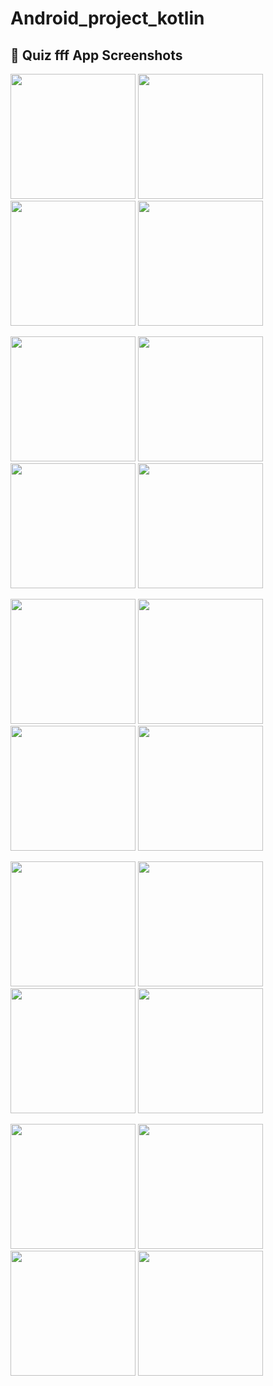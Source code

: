 # Android_project_kotlin
## 📱 Quiz fff App Screenshots

<p float="left">
  <img src="screenshots/quiz5.jpg" width="200" />
  <img src="screenshots/quiz13.jpg" width="200" />
  <img src="screenshots/Screenshot_2025-05-05-01-36-30-311_com.example.myapplication.jpg" width="200" />
  <img src="screenshots/Screenshot_2025-05-05-01-36-34-364_com.example.myapplication.jpg" width="200" />
</p>

<p float="left">
  <img src="screenshots/Screenshot_2025-05-05-01-36-48-519_com.example.myapplication.jpg" width="200" />
  <img src="screenshots/Screenshot_2025-05-05-01-36-58-792_com.example.myapplication.jpg" width="200" />
  <img src="screenshots/Screenshot_2025-05-05-01-37-05-933_com.example.myapplication.jpg" width="200" />
  <img src="screenshots/Screenshot_2025-05-05-01-37-16-882_com.example.myapplication.jpg" width="200" />
</p>

<p float="left">
  <img src="screenshots/Screenshot_2025-05-05-01-37-19-776_com.example.myapplication.jpg" width="200" />
  <img src="screenshots/Screenshot_2025-05-05-01-37-27-005_com.example.myapplication.jpg" width="200" />
  <img src="screenshots/Screenshot_2025-05-05-01-37-33-177_com.example.myapplication.jpg" width="200" />
  <img src="screenshots/Screenshot_2025-05-05-01-37-40-437_com.example.myapplication.jpg" width="200" />
</p>

<p float="left">
  <img src="screenshots/Screenshot_2025-05-05-01-37-44-058_com.example.myapplication.jpg" width="200" />
  <img src="screenshots/Screenshot_2025-05-05-01-37-47-258_com.example.myapplication.jpg" width="200" />
  <img src="screenshots/Screenshot_2025-05-05-01-37-50-238_com.example.myapplication.jpg" width="200" />
  <img src="screenshots/Screenshot_2025-05-05-01-39-00-482_com.example.myapplication.jpg" width="200" />
</p>

<p float="left">
  <img src="screenshots/Screenshot_2025-05-05-01-39-12-279_com.example.myapplication.jpg" width="200" />
  <img src="screenshots/Screenshot_2025-05-05-01-39-15-857_com.example.myapplication.jpg" width="200" />
  <img src="screenshots/Screenshot_2025-05-05-01-40-06-360_com.example.myapplication.jpg" width="200" />
  <img src="screenshots/Screenshot_2025-05-05-01-41-02-055_com.example.myapplication.jpg" width="200" />
</p>
